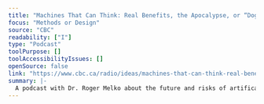 ```yaml
---
title: "Machines That Can Think: Real Benefits, the Apocalypse, or “Dog-Spaghetti”?"
focus: "Methods or Design"
source: "CBC"
readability: ["I"]
type: "Podcast"
toolPurpose: []
toolAccessibilityIssues: []
openSource: false
link: "https://www.cbc.ca/radio/ideas/machines-that-can-think-real-benefits-the-apocalypse-or-dog-spaghetti-1.5429046"
summary: |-
  A podcast with Dr. Roger Melko about the future and risks of artifical intelligence.
---
```


